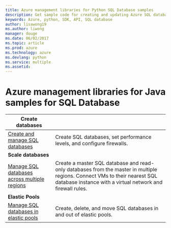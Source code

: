 ```yaml
---
title: Azure management libraries for Python SQL Database samples
description: Get sample code for creating and updating Azure SQL databases using the Azure Management libraries for Python
keywords: Azure, python, SDK, API, SQL database
author: lisawong19
ms.author: liwong   
manager: douge
ms.date: 06/02/2017
ms.topic: article
ms.prod: azure
ms.technology: azure
ms.devlang: python
ms.service: multiple
ms.assetid: 
---
```



# Azure management libraries for Java samples for SQL Database

| **Create databases** ||
|---|---|
| [Create and manage SQL databases][1] | Create SQL databases, set performance levels, and configure firewalls.  | 
| **Scale databases** ||
| [Manage SQL databases across multiple regions][2] | Create a master SQL database and read-only databases from the master in multiple regions. Connect VMs to their nearest SQL database instance with a virtual network and firewall rules. | 
| **Elastic Pools** ||
| [Manage SQL databases in elastic pools][3] | Create, delete, and move SQL databases in and out of elastic pools. | 

[1]: https://azure.microsoft.com/resources/samples/sql-database-java-manage-db/
[2]: https://azure.microsoft.com/resources/samples/sql-database-java-manage-sql-databases-across-regions/
[3]: java-sdk-manage-sql-elastic-pools.md